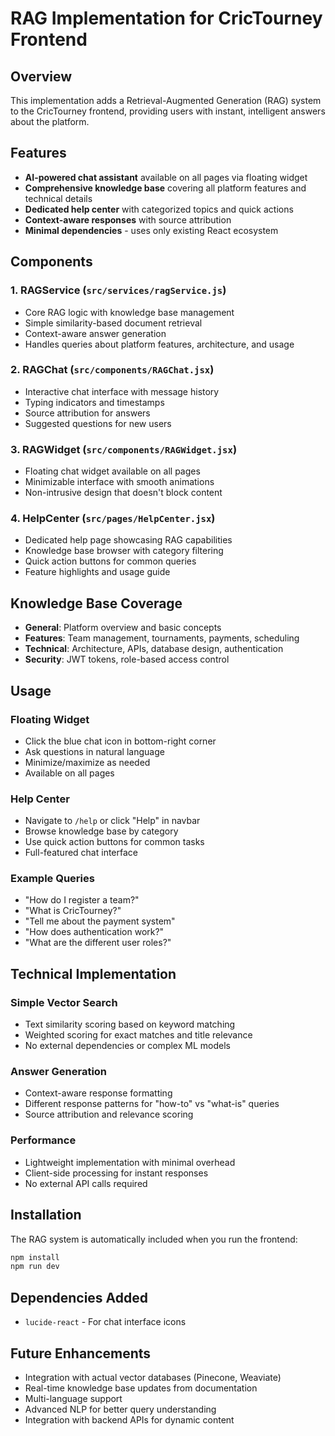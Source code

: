 # RAG Implementation for CricTourney Frontend

## Overview
This implementation adds a Retrieval-Augmented Generation (RAG) system to the CricTourney frontend, providing users with instant, intelligent answers about the platform.

## Features
- **AI-powered chat assistant** available on all pages via floating widget
- **Comprehensive knowledge base** covering all platform features and technical details
- **Dedicated help center** with categorized topics and quick actions
- **Context-aware responses** with source attribution
- **Minimal dependencies** - uses only existing React ecosystem

## Components

### 1. RAGService (`src/services/ragService.js`)
- Core RAG logic with knowledge base management
- Simple similarity-based document retrieval
- Context-aware answer generation
- Handles queries about platform features, architecture, and usage

### 2. RAGChat (`src/components/RAGChat.jsx`)
- Interactive chat interface with message history
- Typing indicators and timestamps
- Source attribution for answers
- Suggested questions for new users

### 3. RAGWidget (`src/components/RAGWidget.jsx`)
- Floating chat widget available on all pages
- Minimizable interface with smooth animations
- Non-intrusive design that doesn't block content

### 4. HelpCenter (`src/pages/HelpCenter.jsx`)
- Dedicated help page showcasing RAG capabilities
- Knowledge base browser with category filtering
- Quick action buttons for common queries
- Feature highlights and usage guide

## Knowledge Base Coverage
- **General**: Platform overview and basic concepts
- **Features**: Team management, tournaments, payments, scheduling
- **Technical**: Architecture, APIs, database design, authentication
- **Security**: JWT tokens, role-based access control

## Usage

### Floating Widget
- Click the blue chat icon in bottom-right corner
- Ask questions in natural language
- Minimize/maximize as needed
- Available on all pages

### Help Center
- Navigate to `/help` or click "Help" in navbar
- Browse knowledge base by category
- Use quick action buttons for common tasks
- Full-featured chat interface

### Example Queries
- "How do I register a team?"
- "What is CricTourney?"
- "Tell me about the payment system"
- "How does authentication work?"
- "What are the different user roles?"

## Technical Implementation

### Simple Vector Search
- Text similarity scoring based on keyword matching
- Weighted scoring for exact matches and title relevance
- No external dependencies or complex ML models

### Answer Generation
- Context-aware response formatting
- Different response patterns for "how-to" vs "what-is" queries
- Source attribution and relevance scoring

### Performance
- Lightweight implementation with minimal overhead
- Client-side processing for instant responses
- No external API calls required

## Installation
The RAG system is automatically included when you run the frontend:

```bash
npm install
npm run dev
```

## Dependencies Added
- `lucide-react` - For chat interface icons

## Future Enhancements
- Integration with actual vector databases (Pinecone, Weaviate)
- Real-time knowledge base updates from documentation
- Multi-language support
- Advanced NLP for better query understanding
- Integration with backend APIs for dynamic content